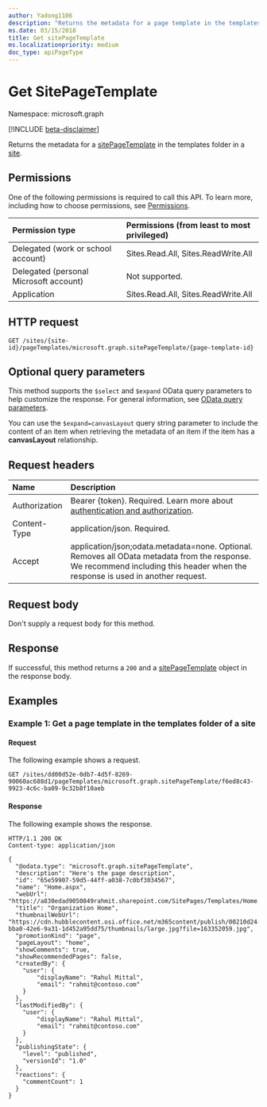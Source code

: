 ```yaml
---
author: Yadong1106
description: "Returns the metadata for a page template in the templates folder in a site."
ms.date: 03/15/2018
title: Get sitePageTemplate
ms.localizationpriority: medium
doc_type: apiPageType
---
```


# Get SitePageTemplate

Namespace: microsoft.graph

[!INCLUDE [beta-disclaimer](../../includes/beta-disclaimer.md)]

Returns the metadata for a [sitePageTemplate](../resources/sitepagetemplate.md) in the templates folder in a [site](../resources/site.md).

## Permissions

One of the following permissions is required to call this API. To learn more, including how to choose permissions, see [Permissions](/graph/permissions-reference).

| Permission type                        | Permissions (from least to most privileged) |
| :------------------------------------- | :------------------------------------------ |
| Delegated (work or school account)     | Sites.Read.All, Sites.ReadWrite.All         |
| Delegated (personal Microsoft account) | Not supported.                              |
| Application                            | Sites.Read.All, Sites.ReadWrite.All         |


## HTTP request

<!-- { "blockType": "ignored" } -->

```http
GET /sites/{site-id}/pageTemplates/microsoft.graph.sitePageTemplate/{page-template-id}
```

## Optional query parameters

This method supports the `$select` and `$expand` OData query parameters to help customize the response. For general information, see [OData query parameters](/graph/query-parameters).

You can use the `$expand=canvasLayout` query string parameter to include the content of an item when retrieving the metadata of an item if the item has a **canvasLayout** relationship.


## Request headers

| Name         | Description |
|:---------------|:--------|
|Authorization|Bearer {token}. Required. Learn more about [authentication and authorization](/graph/auth/auth-concepts).|
| Content-Type   | application/json. Required. |
| Accept |application/json;odata.metadata=none. Optional. Removes all OData metadata from the response. We recommend including this header when the response is used in another request. |

## Request body

Don't supply a request body for this method.

## Response

If successful, this method returns a `200` and a [sitePageTemplate](../resources/sitepagetemplate.md) object in the response body.


## Examples

### Example 1: Get a page template in the templates folder of a site
#### Request

The following example shows a request.

<!-- { "blockType": "request", "name": "get-sitePageTemplate", "scopes": "sites.read.all", "tags": "service.sharepoint" } -->

```msgraph-interactive
GET /sites/dd00d52e-0db7-4d5f-8269-90060ac688d1/pageTemplates/microsoft.graph.sitePageTemplate/f6ed8c43-9923-4c6c-ba09-9c32b8f10aeb
```

#### Response

The following example shows the response.

<!-- { "blockType": "response", "@odata.type": "microsoft.graph.sitePageTemplate", "truncated": true } -->

```http
HTTP/1.1 200 OK
Content-type: application/json

{
  "@odata.type": "microsoft.graph.sitePageTemplate",
  "description": "Here's the page description",
  "id": "65e59907-59d5-44ff-a038-7c0bf3034567",
  "name": "Home.aspx",
  "webUrl": "https://a830edad9050849rahmit.sharepoint.com/SitePages/Templates/Home.aspx",
  "title": "Organization Home",
  "thumbnailWebUrl": "https://cdn.hubblecontent.osi.office.net/m365content/publish/00210d24-bba0-42e6-9a31-1d452a95dd75/thumbnails/large.jpg?file=163352059.jpg",
  "promotionKind": "page",
  "pageLayout": "home",
  "showComments": true,
  "showRecommendedPages": false,
  "createdBy": {
    "user": {
        "displayName": "Rahul Mittal",
        "email": "rahmit@contoso.com"
    }
  },
  "lastModifiedBy": {
    "user": {
        "displayName": "Rahul Mittal",
        "email": "rahmit@contoso.com"
    }
  },
  "publishingState": {
    "level": "published",
    "versionId": "1.0"
  },
  "reactions": {
    "commentCount": 1
  }
}
```

<!--
{
  "type": "#sitePageTemplate.annotation",
  "description": "Get a page template in a site",
  "keywords": "",
  "section": "documentation",
  "tocPath": "SitePageTemplates/Get",
  "suppressions": [
  ]
}
-->
